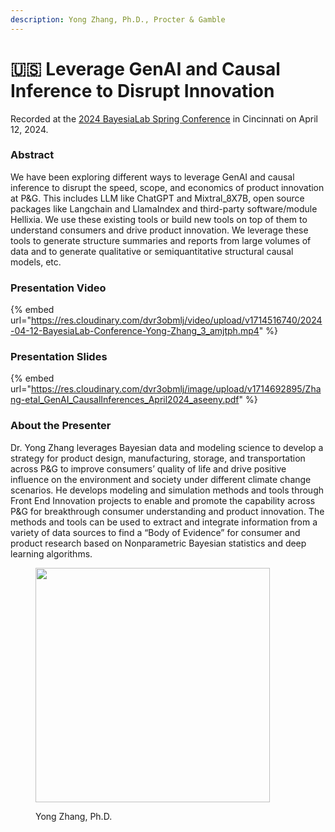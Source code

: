 ```yaml
---
description: Yong Zhang, Ph.D., Procter & Gamble
---
```


# 🇺🇸 Leverage GenAI and Causal Inference to Disrupt Innovation

Recorded at the [2024 BayesiaLab Spring Conference](./) in Cincinnati on April 12, 2024.

### Abstract

We have been exploring different ways to leverage GenAI and causal inference to disrupt the speed, scope, and economics of product innovation at P\&G. This includes LLM like ChatGPT and Mixtral\_8X7B, open source packages like Langchain and LlamaIndex and third-party software/module Hellixia. We use these existing tools or build new tools on top of them to understand consumers and drive product innovation. We leverage these tools to generate structure summaries and reports from large volumes of data and to generate qualitative or semiquantitative structural causal models, etc.

### Presentation Video

{% embed url="https://res.cloudinary.com/dvr3obmlj/video/upload/v1714516740/2024-04-12-BayesiaLab-Conference-Yong-Zhang_3_amjtph.mp4" %}

### Presentation Slides

{% embed url="https://res.cloudinary.com/dvr3obmlj/image/upload/v1714692895/Zhang-etal_GenAI_CausalInferences_April2024_aseeny.pdf" %}

### About the Presenter&#x20;

Dr. Yong Zhang leverages Bayesian data and modeling science to develop a strategy for product design, manufacturing, storage, and transportation across P\&G to improve consumers’ quality of life and drive positive influence on the environment and society under different climate change scenarios. He develops modeling and simulation methods and tools through Front End Innovation projects to enable and promote the capability across P\&G for breakthrough consumer understanding and product innovation. The methods and tools can be used to extract and integrate information from a variety of data sources to find a “Body of Evidence” for consumer and product research based on Nonparametric Bayesian statistics and deep learning algorithms.

<figure><img src="https://res.cloudinary.com/dvr3obmlj/image/upload/v1710880252/DSC01062_gbijql.webp" alt="" width="375"><figcaption><p>Yong Zhang, Ph.D.</p></figcaption></figure>
